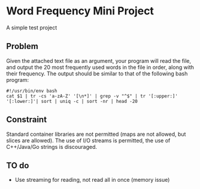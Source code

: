 # Word Frequency Mini Project

A simple test project

## Problem

Given the attached text file as an argument, your program will read the file, and output the 20 most frequently used words in the file in order, along with their frequency. The output should be similar to that of the following bash program:

```
#!/usr/bin/env bash
cat $1 | tr -cs 'a-zA-Z' '[\n*]' | grep -v "^$" | tr '[:upper:]' '[:lower:]'| sort | uniq -c | sort -nr | head -20
```

## Constraint
Standard container libraries are not permitted (maps are not allowed, but slices are allowed). The use of I/O streams is permitted, the use of C++/Java/Go strings is discouraged.

## TO do
- Use streaming for reading, not read all in once (memory issue)